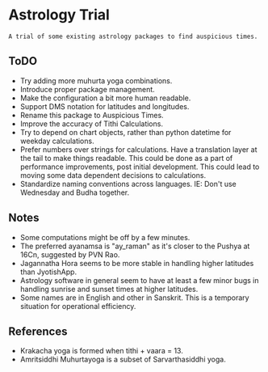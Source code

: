 # Astrology Trial

	A trial of some existing astrology packages to find auspicious times.


## ToDO
* Try adding more muhurta yoga combinations.
* Introduce proper package management.
* Make the configuration a bit more human readable.
* Support DMS notation for latitudes and longitudes.
* Rename this package to Auspicious Times.
* Improve the accuracy of Tithi Calculations.
* Try to depend on chart objects, rather than python datetime for weekday calculations.
* Prefer numbers over strings for calculations. Have a translation layer at the tail to make things readable. This could be done as a part of performance improvements, post initial development. This could lead to moving some data dependent decisions to calculations.
* Standardize naming conventions across languages. IE: Don't use Wednesday and Budha together.

## Notes
* Some computations might be off by a few minutes.
* The preferred ayanamsa is "ay_raman" as it's closer to the Pushya at 16Cn, suggested by PVN Rao.
* Jagannatha Hora seems to be more stable in handling higher latitudes than JyotishApp.
* Astrology software in general seem to have at least a few minor bugs in handling sunrise and sunset times at higher latitudes.
* Some names are in English and other in Sanskrit. This is a temporary situation for operational efficiency.

## References
* Krakacha yoga is formed when tithi + vaara = 13.
* Amritsiddhi Muhurtayoga is a subset of Sarvarthasiddhi yoga.
